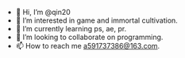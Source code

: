 - 👋 Hi, I’m @qin20
- 👀 I’m interested in game and immortal cultivation.
- 🌱 I’m currently learning ps, ae, pr.
- 💞️ I’m looking to collaborate on programming.
- 📫 How to reach me a591737386@163.com.

<!---
qin20/qin20 is a ✨ special ✨ repository because its `README.md` (this file) appears on your GitHub profile.
You can click the Preview link to take a look at your changes.
--->
